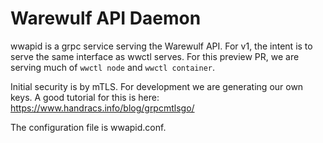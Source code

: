 # Warewulf API Daemon

wwapid is a grpc service serving the Warewulf API. For v1, the intent is to serve the same interface as wwctl serves. For this preview PR, we are serving much of ```wwctl node``` and ```wwctl container```.

Initial security is by mTLS. For development we are generating our own keys. A good tutorial for this is here: https://www.handracs.info/blog/grpcmtlsgo/

The configuration file is wwapid.conf.